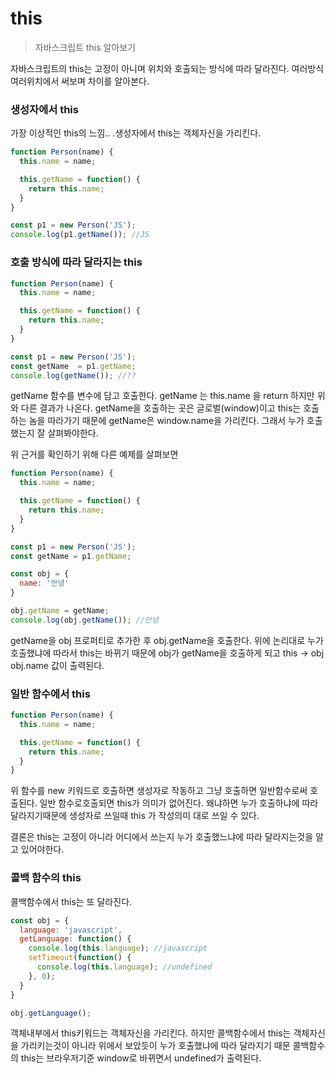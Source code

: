 # this

> 자바스크립트 this 알아보기

자바스크립트의 this는 고정이 아니며 위치와 호출되는 방식에 따라 달라진다. 여러방식 여러위치에서 써보며 차이를 알아본다.



### 생성자에서 this

가장 이상적인 this의 느낌.. .생성자에서 this는 객체자신을 가리킨다.

```javascript
function Person(name) {
  this.name = name;

  this.getName = function() {
    return this.name;
  }
}

const p1 = new Person('JS');
console.log(p1.getName()); //JS

```



### 호출 방식에 따라 달라지는 this

```javascript
function Person(name) {
  this.name = name;

  this.getName = function() {
    return this.name;
  }
}

const p1 = new Person('JS');
const getName  = p1.getName;
console.log(getName()); //??

```

getName 함수를 변수에 담고 호출한다.  getName 는 this.name 을 return 하지만 위와 다른 결과가 나온다.  getName을 호출하는 곳은 글로벌\(window\)이고 this는 호출하는 놈을 따라가기 때문에 getName은  window.name을 가리킨다. 그래서 누가 호출했는지 잘 살펴봐야한다. 

위 근거를 확인하기 위해 다른 예제를 살펴보면

```javascript
function Person(name) {
  this.name = name;

  this.getName = function() {
    return this.name;
  }
}

const p1 = new Person('JS');
const getName = p1.getName;

const obj = {
  name: '안녕'
}

obj.getName = getName;
console.log(obj.getName()); //안녕 

```

getName을 obj 프로퍼티로 추가한 후 obj.getName을 호출한다. 위에 논리대로 누가 호출했냐에 따라서 this는 바뀌기 때문에 obj가 getName을 호출하게 되고 this -&gt; obj   obj.name 값이 출력된다.

### 일반 함수에서 this

```javascript
function Person(name) {
  this.name = name;

  this.getName = function() {
    return this.name;
  }
}
```

위 함수를 new 키워드로 호출하면 생성자로 작동하고 그냥 호출하면 일반함수로써 호출된다. 일반 함수로호출되면 this가 의미가 없어진다. 왜냐하면 누가 호출하냐에 따라 달라지기때문에 생성자로 쓰일때 this 가  작성의미 대로 쓰일 수 있다.

결론은 this는 고정이 아니라 어디에서 쓰는지 누가 호출했느냐에 따라 달라지는것을 알고 있어야한다.

### 콜백 함수의 this

콜백함수에서 this는 또 달라진다.

```javascript
const obj = {
  language: 'javascript',
  getLanguage: function() {
    console.log(this.language); //javascript
    setTimeout(function() {
      console.log(this.language); //undefined
    }, 0);
  }
}

obj.getLanguage();

```

객체내부에서 this키워드는 객체자신을 가리킨다. 하지만 콜백함수에서 this는 객체자신을 가리키는것이 아니라 위에서 보았듯이 누가 호출했냐에 따라 달라지기 때문 콜백함수의 this는 브라우저기준 window로 바뀌면서 undefined가 출력된다.  




